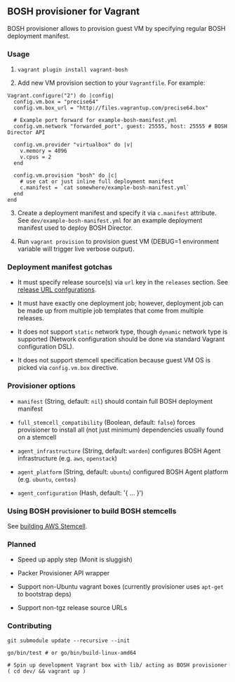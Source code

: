## BOSH provisioner for Vagrant

BOSH provisioner allows to provision guest VM by specifying regular BOSH deployment manifest.


### Usage

1. `vagrant plugin install vagrant-bosh`

2. Add new VM provision section to your `Vagrantfile`. For example:

```
Vagrant.configure("2") do |config|
  config.vm.box = "precise64"
  config.vm.box_url = "http://files.vagrantup.com/precise64.box"

  # Example port forward for example-bosh-manifest.yml
  config.vm.network "forwarded_port", guest: 25555, host: 25555 # BOSH Director API

  config.vm.provider "virtualbox" do |v|
    v.memory = 4096
    v.cpus = 2
  end

  config.vm.provision "bosh" do |c|
    # use cat or just inline full deployment manifest
    c.manifest = `cat somewhere/example-bosh-manifest.yml`
  end
end
```

3. Create a deployment manifest and specify it via `c.manifest` attribute.
   See `dev/example-bosh-manifest.yml` for an example deployment manifest used to deploy BOSH Director.

4. Run `vagrant provision` to provision guest VM
   (DEBUG=1 environment variable will trigger live verbose output).


### Deployment manifest gotchas

- It must specify release source(s) via `url` key in the `releases` section.
  See [release URL confgurations](docs/release-url.md).

- It must have exactly one deployment job; however, deployment job
  can be made up from multiple job templates that come from multiple releases.

- It does not support `static` network type, though `dynamic` network type is supported
  (Network configuration should be done via standard Vagrant configuration DSL).

- It does not support stemcell specification because guest VM OS is picked via `config.vm.box` directive.


### Provisioner options

- `manifest` (String, default: `nil`) 
  should contain full BOSH deployment manifest

- `full_stemcell_compatibility` (Boolean, default: `false`) 
  forces provisioner to install all (not just minimum) dependencies usually found on a stemcell

- `agent_infrastructure` (String, default: `warden`)
  configures BOSH Agent infrastructure (e.g. `aws`, `openstack`)

- `agent_platform` (String, default: `ubuntu`)
  configured BOSH Agent platform (e.g. `ubuntu`, `centos`)

- `agent_configuration` (Hash, default: '{ ... }')


### Using BOSH provisioner to build BOSH stemcells

See [building AWS Stemcell](docs/build-aws-stemcell.md).


### Planned

- Speed up apply step (Monit is sluggish)

- Packer Provisioner API wrapper

- Support non-Ubuntu vagrant boxes (currently provisioner uses `apt-get` to bootstrap deps)

- Support non-tgz release source URLs


### Contributing

```
git submodule update --recursive --init

go/bin/test # or go/bin/build-linux-amd64

# Spin up development Vagrant box with lib/ acting as BOSH provisioner
( cd dev/ && vagrant up )
```

